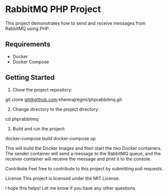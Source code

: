 # RabbitMQ PHP Project

This project demonstrates how to send and receive messages from RabbitMQ using PHP.

## Requirements

* Docker
* Docker Compose

## Getting Started

1. Clone the project repository:

git clone git@github.com:khemrajregmi/phprabbitmq.git


2. Change directory to the project directory:

cd phprabbitmq


3. Build and run the project:

docker-compose build
docker-compose up

This will build the Docker images and then start the two Docker containers. The sender container will send a message to the RabbitMQ queue, and the receiver container will receive the message and print it to the console.

Contribute
Feel free to contribute to this project by submitting pull requests.

License
This project is licensed under the MIT License.

I hope this helps! Let me know if you have any other questions.